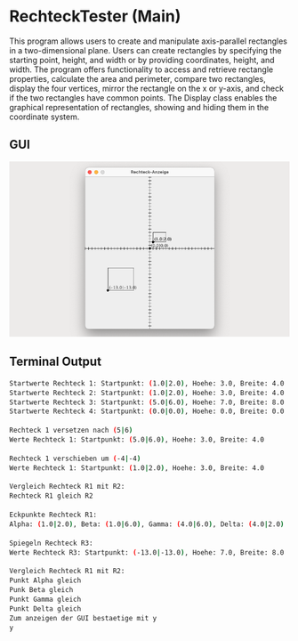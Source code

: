 # RechteckTester (Main)

This program allows users to create and manipulate axis-parallel rectangles in a two-dimensional plane. Users can create rectangles by specifying the starting point, height, and width or by providing coordinates, height, and width. The program offers functionality to access and retrieve rectangle properties, calculate the area and perimeter, compare two rectangles, display the four vertices, mirror the rectangle on the x or y-axis, and check if the two rectangles have common points. The Display class enables the graphical representation of rectangles, showing and hiding them in the coordinate system.

## GUI

![RechteckTester GUI](../img/03-rechteck.png)

## Terminal Output

```bash
Startwerte Rechteck 1: Startpunkt: (1.0|2.0), Hoehe: 3.0, Breite: 4.0
Startwerte Rechteck 2: Startpunkt: (1.0|2.0), Hoehe: 3.0, Breite: 4.0
Startwerte Rechteck 3: Startpunkt: (5.0|6.0), Hoehe: 7.0, Breite: 8.0
Startwerte Rechteck 4: Startpunkt: (0.0|0.0), Hoehe: 0.0, Breite: 0.0

Rechteck 1 versetzen nach (5|6)
Werte Rechteck 1: Startpunkt: (5.0|6.0), Hoehe: 3.0, Breite: 4.0

Rechteck 1 verschieben um (-4|-4)
Werte Rechteck 1: Startpunkt: (1.0|2.0), Hoehe: 3.0, Breite: 4.0

Vergleich Rechteck R1 mit R2:
Rechteck R1 gleich R2

Eckpunkte Rechteck R1:
Alpha: (1.0|2.0), Beta: (1.0|6.0), Gamma: (4.0|6.0), Delta: (4.0|2.0)

Spiegeln Rechteck R3:
Werte Rechteck R3: Startpunkt: (-13.0|-13.0), Hoehe: 7.0, Breite: 8.0

Vergleich Rechteck R1 mit R2:
Punkt Alpha gleich
Punk Beta gleich
Punkt Gamma gleich
Punkt Delta gleich
Zum anzeigen der GUI bestaetige mit y
y
```
